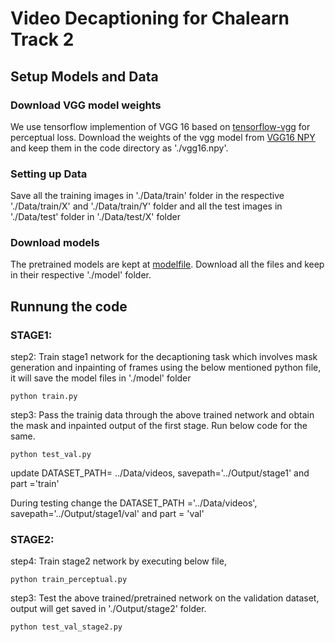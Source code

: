# Video Decaptioning for Chalearn Track 2

## Setup Models and Data

### Download VGG model weights
We use tensorflow implemention of VGG 16 based on [tensorflow-vgg](https://github.com/machrisaa/tensorflow-vgg) for perceptual loss. Download the weights of the vgg model from [VGG16 NPY](https://mega.nz/#!YU1FWJrA!O1ywiCS2IiOlUCtCpI6HTJOMrneN-Qdv3ywQP5poecM) and keep them in the code directory as './vgg16.npy'.

### Setting up Data
Save all the training images in './Data/train' folder in the respective './Data/train/X' and './Data/train/Y' folder and all the test images in './Data/test' folder in './Data/test/X' folder

### Download models
The pretrained models are kept at [modelfile](https://drive.google.com/drive/folders/1fAsd0eJVCoOXNi_xmJ947ze_hh7IikV-?usp=sharing). Download all the files and keep in their respective './model' folder.

## Runnung the code

### STAGE1:

step2: Train stage1 network for the decaptioning task which involves mask generation and inpainting of frames using the below mentioned python file, it will save the model files in './model' folder
```
python train.py 
```
step3: Pass the trainig data through the above trained network and obtain the mask and inpainted output of the first stage. Run below code for the same.
```
python test_val.py
```
update DATASET_PATH= ../Data/videos, savepath='../Output/stage1' and part ='train'

During testing change the DATASET_PATH ='../Data/videos', savepath='../Output/stage1/val' and part = 'val'


### STAGE2:

step4: Train stage2 network by executing below file,
```
python train_perceptual.py
```
step3: Test the above trained/pretrained network on the validation dataset, output will get saved in './Output/stage2' folder.
```
python test_val_stage2.py
```
